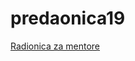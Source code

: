 # predaonica19
[Radionica za mentore](https://github.com/fpehar/predaonica19/blob/master/radionica_7_2_2019_Predatori.md)
